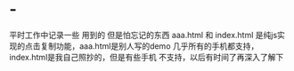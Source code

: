 # -
平时工作中记录一些 用到的 但是怕忘记的东西
aaa.html 和 index.html 是纯js实现的点击复制功能，aaa.html是别人写的demo 几乎所有的手机都支持，index.html是我自己照抄的，但是有些手机 不支持，以后有时间了再深入了解下
